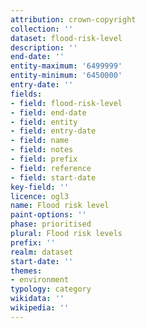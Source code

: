 ```yaml
---
attribution: crown-copyright
collection: ''
dataset: flood-risk-level
description: ''
end-date: ''
entity-maximum: '6499999'
entity-minimum: '6450000'
entry-date: ''
fields:
- field: flood-risk-level
- field: end-date
- field: entity
- field: entry-date
- field: name
- field: notes
- field: prefix
- field: reference
- field: start-date
key-field: ''
licence: ogl3
name: Flood risk level
paint-options: ''
phase: prioritised
plural: Flood risk levels
prefix: ''
realm: dataset
start-date: ''
themes:
- environment
typology: category
wikidata: ''
wikipedia: ''
---
```

